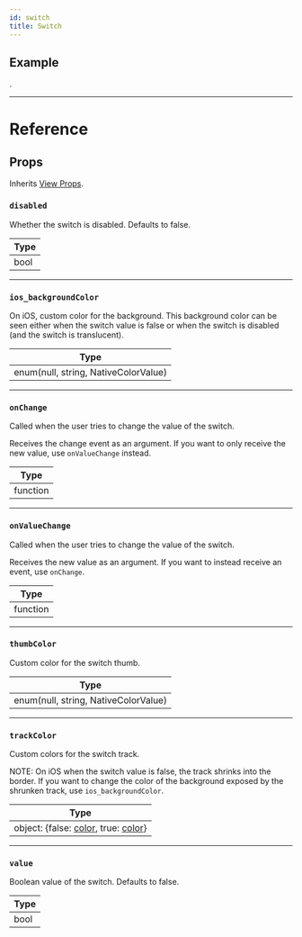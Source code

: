 ```yaml
---
id: switch
title: Switch
---
```


## Example

.

---

# Reference

## Props

Inherits [View Props](view.md#props).

### `disabled`

Whether the switch is disabled. Defaults to false.

| Type |
| ---- |
| bool |

---

### `ios_backgroundColor`

On iOS, custom color for the background. This background color can be seen either when the switch value is false or when the switch is disabled (and the switch is translucent).

| Type                                 |
| ------------------------------------ |
| enum(null, string, NativeColorValue) |

---

### `onChange`

Called when the user tries to change the value of the switch.

Receives the change event as an argument. If you want to only receive the new value, use `onValueChange` instead.

| Type     |
| -------- |
| function |

---

### `onValueChange`

Called when the user tries to change the value of the switch.

Receives the new value as an argument. If you want to instead receive an event, use `onChange`.

| Type     |
| -------- |
| function |

---

### `thumbColor`

Custom color for the switch thumb.

| Type                                 |
| ------------------------------------ |
| enum(null, string, NativeColorValue) |

---

### `trackColor`

Custom colors for the switch track.

NOTE: On iOS when the switch value is false, the track shrinks into the border. If you want to change the color of the background exposed by the shrunken track, use `ios_backgroundColor`.

| Type                                                          |
| ------------------------------------------------------------- |
| object: {false: [color](colors.md), true: [color](colors.md)} |

---

### `value`

Boolean value of the switch. Defaults to false.

| Type |
| ---- |
| bool |
